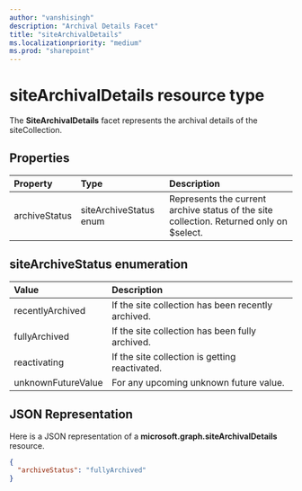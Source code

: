 ```yaml
---
author: "vanshisingh"
description: "Archival Details Facet"
title: "siteArchivalDetails"
ms.localizationpriority: "medium"
ms.prod: "sharepoint"
---
```


# siteArchivalDetails resource type
The **SiteArchivalDetails** facet represents the archival details of the siteCollection.

## Properties
| Property      | Type   | Description                                    |
|:------------- |:------ |:-----------------------------------------------|
| archiveStatus | siteArchiveStatus enum | Represents the current archive status of the site collection. Returned only on $select.|

## siteArchiveStatus enumeration

| Value         | Description                                           |
|:--------------|:------------------------------------------------------|
| recentlyArchived | If the site collection has been recently archived. |
| fullyArchived | If the site collection has been fully archived.       |
| reactivating | If the site collection is getting reactivated.         |
| unknownFutureValue | For any upcoming unknown future value.           |

## JSON Representation
Here is a JSON representation of a **microsoft.graph.siteArchivalDetails** resource.
<!-- {
"blockType": "resource",
"@odata.type": "microsoft.graph.siteArchivalDetails",
"optionalProperties": []
}-->

```json
{
  "archiveStatus": "fullyArchived"
}
```

<!-- {
"type": "#page.annotation",
"createdBy": "API Clinic",
"section": "documentation"
}-->
